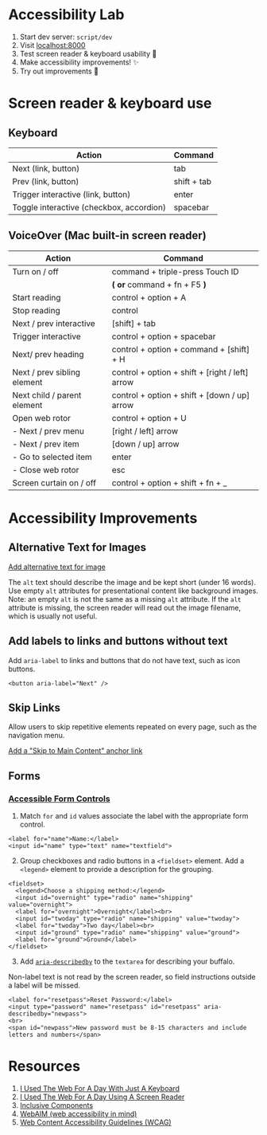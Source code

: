 # Accessibility Lab

1. Start dev server: `script/dev`
1. Visit [localhost:8000](http://localhost:8000/)
1. Test screen reader & keyboard usability 😬
1. Make accessibility improvements! ✨
1. Try out improvements 🎉

# Screen reader & keyboard use

## Keyboard

| Action                                   | Command     |
| ---------------------------------------- | ----------- |
| Next (link, button)                      | tab         |
| Prev (link, button)                      | shift + tab |
| Trigger interactive (link, button)       | enter       |
| Toggle interactive (checkbox, accordion) | spacebar    |

## VoiceOver (Mac built-in screen reader)

| Action                      | Command                                         |
| --------------------------- | ----------------------------------------------- |
| Turn on / off               | command + triple-press Touch ID                 |
|                             | **( or** command + fn + F5 **)**                |
| Start reading               | control + option + A                            |
| Stop reading                | control                                         |
| Next / prev interactive     | [shift] + tab                                   |
| Trigger interactive         | control + option + spacebar                     |
| Next/ prev heading          | control + option + command + [shift] + H        |
| Next / prev sibling element | control + option + shift + [right / left] arrow |
| Next child / parent element | control + option + shift + [down / up] arrow    |
| Open web rotor              | control + option + U                            |
| - Next / prev menu          | [right / left] arrow                            |
| - Next / prev item          | [down / up] arrow                               |
| - Go to selected item       | enter                                           |
| - Close web rotor           | esc                                             |
| Screen curtain on / off     | control + option + shift + fn + \_              |

# Accessibility Improvements

## Alternative Text for Images

[Add alternative text for image](https://webaim.org/techniques/alttext/)

The `alt` text should describe the image and be kept short (under 16 words).
Use empty `alt` attributes for presentational content like background images.
Note: an empty `alt` is not the same as a missing `alt` attribute. If the
`alt` attribute is missing, the screen reader will read out the image
filename, which is usually not useful.

## Add labels to links and buttons without text

Add `aria-label` to links and buttons that do not have text, such as icon buttons.

```
<button aria-label="Next" />
```

## Skip Links

Allow users to skip repetitive elements repeated on every page, such as the navigation menu.

[Add a "Skip to Main Content" anchor link](https://webaim.org/techniques/skipnav/)

## Forms

### [Accessible Form Controls](https://webaim.org/techniques/forms/controls)

1. Match `for` and `id` values associate the label with the appropriate form control. 

```
<label for="name">Name:</label>
<input id="name" type="text" name="textfield">
```

2. Group checkboxes and radio buttons in a `<fieldset>` element. Add a
`<legend>` element to provide a description for the grouping.

```
<fieldset>
  <legend>Choose a shipping method:</legend>
  <input id="overnight" type="radio" name="shipping" value="overnight">
  <label for="overnight">Overnight</label><br>
  <input id="twoday" type="radio" name="shipping" value="twoday">
  <label for="twoday">Two day</label><br>
  <input id="ground" type="radio" name="shipping" value="ground">
  <label for="ground">Ground</label>
</fieldset>
```

3. Add
[`aria-describedby`](https://webaim.org/techniques/forms/advanced#describedby)
to the `textarea` for describing your buffalo.

Non-label text is not read by the screen reader, so field instructions
outside a label will be missed.

```
<label for="resetpass">Reset Password:</label>
<input type="password" name="resetpass" id="resetpass" aria-describedby="newpass"> 
<br>
<span id="newpass">New password must be 8-15 characters and include letters and numbers</span>
```

# Resources

1. [I Used The Web For A Day With Just A Keyboard](https://www.smashingmagazine.com/2018/07/web-with-just-a-keyboard/)
1. [I Used The Web For A Day Using A Screen Reader](https://www.smashingmagazine.com/2018/12/voiceover-screen-reader-web-apps/)
1. [Inclusive Components](https://inclusive-components.design/)
1. [WebAIM (web accessibility in mind)](https://webaim.org/)
1. [Web Content Accessibility Guidelines (WCAG)](https://www.w3.org/TR/WCAG21/)
